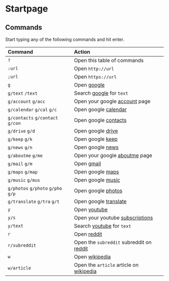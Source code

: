 # Startpage

## Commands
Start typing any of the following commands and hit enter.

Command                             |   Action
:-----------------------------------|:-------------------------------
`?`                                 |   Open this table of commands
`:url`                              |   Open `http://url`
`;url`                              |   Open `https://url`
`g`                                 |   Open [google][gg]
`g/text` `/text`                    |   Search [google][gg] for `text`
`g/account` `g/acc`                 |   Open your google [account](https://myaccount.google.com) page
`g/calendar` `g/cal` `g/c`          |   Open google [calendar](https://calendar.google.com)
`g/contacts` `g/contact` `g/con`    |   Open google [contacts](https://contacts.google.com)
`g/drive` `g/d`                     |   Open google [drive](https://drive.google.com)
`g/keep` `g/k`                      |   Open google [keep](https://keep.google.com)
`g/news` `g/n`                      |   Open google [news](https://news.google.com)
`g/aboutme` `g/me`                  |   Open your google [aboutme](https://aboutme.google.com) page
`g/mail` `g/m`                      |   Open [gmail](https://mail.google.com)
`g/maps` `g/map`                    |   Open google [maps](https://maps.google.com)
`g/music` `g/mus`                   |   Open google [music](https://music.google.com)
`g/photos` `g/photo` `g/pho` `g/p`  |   Open google [photos](https://photos.google.com)
`g/translate` `g/tra` `g/t`         |   Open google [translate](https://translate.google.com)
`y`                                 |   Open [youtube][yt]
`y/s`                               |   Open your youtube [subscriptions](https://youtube.com/feed/subscriptions)
`y/text`                            |   Search [youtube][yt] for `text`
`r`                                 |   Open [reddit][rt]
`r/subreddit`                       |   Open the `subreddit` subreddit on [reddit][rt]
`w`                                 |   Open [wikipedia][wp]
`w/article`                         |   Open the `article` article on [wikipedia][wp]

[gg]: https://google.com
[yt]: https://youtube.com
[rt]: https://reddit.com
[wp]: https://www.wikipedia.org
